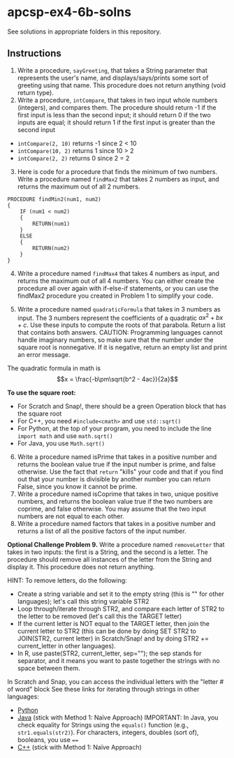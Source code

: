 # apcsp-ex4-6b-solns
See solutions in appropriate folders in this repository.

## Instructions
1. Write a procedure, `sayGreeting`, that takes a String parameter that represents the user's name, and displays/says/prints some sort of greeting using that name.  This procedure does not return anything (void return type).
2. Write a procedure, `intCompare`, that takes in two input whole numbers (integers), and compares them.  The procedure should return -1 if the first input is less than the second input; it should return 0 if the two inputs are equal; it should return 1 if the first input is greater than the second input
* `intCompare(2, 10)` returns -1 since 2 < 10
* `intCompare(10, 2)` returns 1 since 10 > 2
* `intCompare(2, 2)` returns 0 since 2 = 2

3. Here is code for a procedure that finds the minimum of two numbers.  Write a procedure named `findMax2` that takes 2 numbers as input, and returns the maximum out of all 2 numbers.
```
PROCEDURE findMin2(num1, num2)
{
    IF (num1 < num2)
    {
        RETURN(num1)
    }
    ELSE
    {
        RETURN(num2)
    }
}
```
4. Write a procedure named `findMax4` that takes 4 numbers as input, and returns the maximum out of all 4 numbers.  You can either create the procedure all over again with if-else-if statements, or you can use the findMax2 procedure you created in Problem 1 to simplify your code.

5. Write a procedure named `quadraticFormula` that takes in 3 numbers as input.  The 3 numbers represent the coefficients of a quadratic $ax^2 + bx + c$.  Use these inputs to compute the roots of that parabola.  Return a list that contains both answers.  CAUTION: Programming languages cannot handle imaginary numbers, so make sure that the number under the square root is nonnegative.  If it is negative, return an empty list and print an error message.

The quadratic formula in math is
$$x = \frac{-b\pm\sqrt{b^2 - 4ac}}{2a}$$

**To use the square root:**
* For Scratch and Snap!, there should be a green Operation block that has the square root
* For C++, you need `#include<cmath>` and use `std::sqrt()`
* For Python, at the top of your program, you need to include the line `import math` and use `math.sqrt()`
* For Java, you use `Math.sqrt()`

6. Write a procedure named isPrime that takes in a positive number and returns the boolean value true if the input number is prime, and false otherwise.  Use the fact that `return` "kills" your code and that if you find out that your number is divisible by another number you can return False, since you know it cannot be prime.
7. Write a procedure named isCoprime that takes in two, unique positive numbers, and returns the boolean value true if the two numbers are coprime, and false otherwise.  You may assume that the two input numbers are not equal to each other.
8. Write a procedure named factors that takes in a positive number and returns a list of all the positive factors of the input number.

 
**Optional Challenge Problem 9.** Write a procedure named `removeLetter` that takes in two inputs: the first is a String, and the second is a letter.  The procedure should remove all instances of the letter from the String and display it.  This procedure does not return anything.

HINT: To remove letters, do the following:
* Create a string variable and set it to the empty string (this is "" for other languages); let's call this string variable STR2
* Loop through/iterate through STR2, and compare each letter of STR2 to the letter to be removed (let's call this the TARGET letter)
* If the current letter is NOT equal to the TARGET letter, then join the current letter to STR2 (this can be done by doing SET STR2 to JOIN(STR2, current letter) in Scratch/Snap! and by doing STR2 += current_letter in other languages).
* In R, use paste(STR2, current_letter, sep=""); the sep stands for separator, and it means you want to paste together the strings with no space between them.

In Scratch and Snap, you can access the individual letters with the "letter # of word" block
See these links for iterating through strings in other languages:
* [Python](https://www.geeksforgeeks.org/iterate-over-characters-of-a-string-in-python/)
* [Java](https://www.geeksforgeeks.org/iterate-over-the-characters-of-a-string-in-java/) (stick with Method 1: Naïve Approach)  IMPORTANT: In Java, you check equality for Strings using the `equals()` function (e.g., `str1.equals(str2)`).  For characters, integers, doubles (sort of), booleans, you use `==`
* [C++](https://www.geeksforgeeks.org/iterate-over-characters-of-a-string-in-c/) (stick with Method 1: Naïve Approach)
